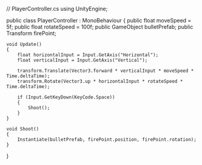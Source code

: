// PlayerController.cs
using UnityEngine;

public class PlayerController : MonoBehaviour
{
    public float moveSpeed = 5f;
    public float rotateSpeed = 100f;
    public GameObject bulletPrefab;
    public Transform firePoint;

    void Update()
    {
        float horizontalInput = Input.GetAxis("Horizontal");
        float verticalInput = Input.GetAxis("Vertical");

        transform.Translate(Vector3.forward * verticalInput * moveSpeed * Time.deltaTime);
        transform.Rotate(Vector3.up * horizontalInput * rotateSpeed * Time.deltaTime);

        if (Input.GetKeyDown(KeyCode.Space))
        {
            Shoot();
        }
    }

    void Shoot()
    {
        Instantiate(bulletPrefab, firePoint.position, firePoint.rotation);
    }
}
